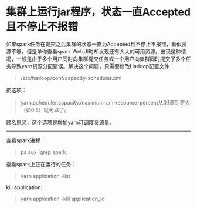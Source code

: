 # 集群上运行jar程序，状态一直Accepted且不停止不报错

如果spark任务在提交之后集群的状态一直为Accepted且不停止不报错，看似资源不够，但是单你查看spark WebUI时却发现还有大大的可用资源。出现这种情况，一般是由于多个用户同时向集群提交任务或一个用户向集群同时提交了多个任务导致yarn资源分配错误。解决这个问题，只需要修改Hadoop配置文件：
> /etc/hadoop/conf/capacity-scheduler.xml  

把这项：

> yarn.scheduler.capacity.maximum-am-resource-percent从0.1调到更大（如0.5）就可以了。

顾名思义，这个选项是增加yarn可调度资源量。

 ---

查看spark进程：

> ps aux |grep spark

查看spark上正在运行的任务：

> yarn application -list

kill application:

> yarn application -kill application_id


